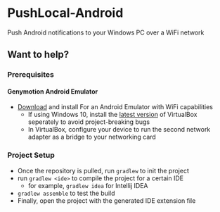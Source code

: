# PushLocal-Android
Push Android notifications to your Windows PC over a WiFi network

## Want to help?

### Prerequisites

#### Genymotion Android Emulator

  - [Download](https://www.genymotion.com/#!/download) and install For an Android Emulator with WiFi capabilities
    -  If using Windows 10, install the [latest version](https://www.virtualbox.org/wiki/Testbuilds) of VirtualBox seperately to avoid project-breaking bugs
    -  In VirtualBox, configure your device to run the second network adapter as a bridge to your networking card
  
### Project Setup

* Once the repository is pulled, run `gradlew` to init the project
* run `gradlew <ide>` to compile the project for a certain IDE
  * for example, `gradlew idea` for Intellij IDEA
* `gradlew assemble` to test the build
* Finally, open the project with the generated IDE extension file
